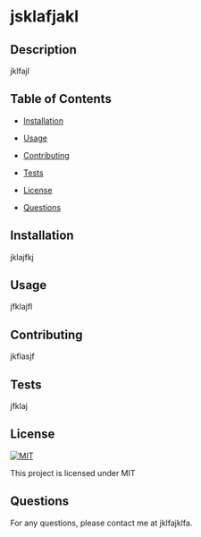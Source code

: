 
# jsklafjakl

## Description
jklfajl

## Table of Contents

- [Installation](#installation)

- [Usage](#usage)

- [Contributing](#contributing)

- [Tests](#tests)

- [License](#license)

- [Questions](#questions)
  
## Installation
jklajfkj

## Usage
jfklajfl
  
## Contributing
jkflasjf
  
## Tests
jfklaj

## License

[![MIT](https://img.shields.io/badge/License-MIT-yellow.svg)](https://opensource.org/licenses/MIT)

This project is licensed under MIT


## Questions
For any questions, please contact me at jklfajklfa.

